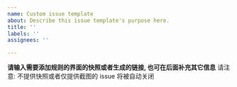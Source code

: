 ```yaml
---
name: Custom issue template
about: Describe this issue template's purpose here.
title: ''
labels: ''
assignees: ''

---
```


**请输入需要添加规则的界面的快照或者生成的链接, 也可在后面补充其它信息**
请注意: 不提供快照或者仅提供截图的 issue 将被自动关闭
